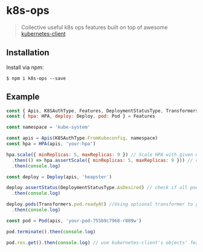 # k8s-ops
> Collective useful k8s ops features built on top of awesome [kubernetes-client](https://github.com/godaddy/kubernetes-client)

## Installation

Install via npm:

```console
$ npm i k8s-ops --save
```

## Example

```js
const { Apis, K8SAuthType, Features, DeploymentStatusType, Transformers } = require('k8s-ops')
const { hpa: HPA, deploy: Deploy, pod: Pod } = Features

const namespace = 'kube-system'

const apis = Apis(K8SAuthType.FromKubeconfig, namespace)
const hpa = HPA(apis, 'your-hpa')

hpa.scale({ minReplicas: 5, maxReplicas: 9 }) // Scale HPA with given min/max replicas
  .then(() => hpa.assertScale({ minReplicas: 5, maxReplicas: 9 })) // check if scale is set correctly
  .then(console.log)

const deploy = Deploy(apis, 'heapster')

deploy.assertStatus(DeploymentStatusType.AsDesired) // check if all pods are all up-to-date and available
  .then(console.log)

deploy.pods(Transformers.pod.readyAt) //Using optional transformer to get more consize data and you can implement your own
  .then(console.log)

const pod = Pod(apis, 'your-pod-755b9c7968-r889w')

pod.terminate().then(console.log)

pod.res.get().then(console.log) // use kubernetes-client's objects' feature directly by accessing .res
```